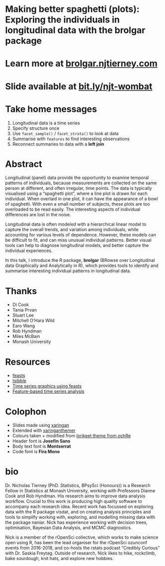 
<!-- README.md is generated from README.Rmd. Please edit that file -->

# Making better spaghetti (plots): Exploring the individuals in longitudinal data with the brolgar package

<!-- badges: start -->

<!-- badges: end -->

# Learn more at [brolgar.njtierney.com](http://brolgar.njtierney.com/)

# Slide available at [bit.ly/njt-wombat](https://bit.ly/njt-wombat)

# Take home messages

1.  Longitudinal data is a time series
2.  Specify structure once
3.  Use `facet_sample()` / `facet_strata()` to look at data
4.  Summarise with `features` to find interesting observations
5.  Reconnect summaries to data with a **left join**

# Abstract

Longitudinal (panel) data provide the opportunity to examine temporal
patterns of individuals, because measurements are collected on the same
person at different, and often irregular, time points. The data is
typically visualised using a “spaghetti plot”, where a line plot is
drawn for each individual. When overlaid in one plot, it can have the
appearance of a bowl of spaghetti. With even a small number of subjects,
these plots are too overloaded to be read easily. The interesting
aspects of individual differences are lost in the noise.

Longitudinal data is often modeled with a hierarchical linear model to
capture the overall trends, and variation among individuals, while
accounting for various levels of dependence. However, these models can
be difficult to fit, and can miss unusual individual patterns. Better
visual tools can help to diagnose longitudinal models, and better
capture the individual experiences.

In this talk, I introduce the R package, **brolgar** (BRowse over
Longitudinal data Graphically and Analytically in R), which provides
tools to identify and summarise interesting individual patterns in
longitudinal data.

# Thanks

  - Di Cook
  - Tania Prvan
  - Stuart Lee
  - Mitchell O’Hara Wild
  - Earo Wang
  - Rob Hyndman
  - Miles McBain
  - Monash University

# Resources

  - [feasts](http://feasts.tidyverts.org/)
  - [tsibble](http://tsibble.tidyverts.org/)
  - [Time series graphics using
    feasts](https://robjhyndman.com/hyndsight/feasts/)
  - [Feature-based time series
    analysis](https://robjhyndman.com/hyndsight/fbtsa/)

# Colophon

  - Slides made using [xaringan](https://github.com/yihui/xaringan)
  - Extended with
    [xaringanthemer](https://github.com/gadenbuie/xaringanthemer)
  - Colours taken + modified from [lorikeet theme from
    ochRe](https://github.com/ropenscilabs/ochRe)
  - Header font is **Josefin Sans**
  - Body text font is **Montserrat**
  - Code font is **Fira Mono**

# bio

Dr. Nicholas Tierney (PhD. Statistics, BPsySci (Honours)) is a Research
Fellow in Statistics at Monash University, working with Professors
Dianne Cook and Rob Hyndman. His research aims to improve data analysis
workflow. Crucial to this work is producing high quality software to
accompany each research idea. Recent work has focussed on exploring data
with the R package visdat, and on creating analysis principles and tools
to simplify working with, exploring, and modelling missing data with the
package naniar. Nick has experience working with decision trees,
optimisation, Bayesian Data Analysis, and MCMC diagnostics.

Nick is a member of the rOpenSci collective, which works to make science
open using R, has been the lead organiser for the rOpenSci ozunconf
events from 2016-2018, and co-hosts the rstats podcast “Credibly
Curious” with Dr. Saskia Freytag. Outside of research, Nick likes to
hike, rockclimb, bake sourdough, knit hats, and explore new hobbies.
